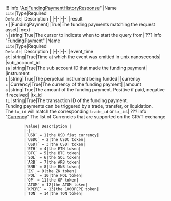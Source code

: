 !!! info "[ApiFundingPaymentHistoryResponse](/../../schemas/api_funding_payment_history_response)"
    |Name<br>`Lite`|Type|Required<br>`Default`| Description |
    |-|-|-|-|
    |result<br>`r` |[FundingPayment]|True|The funding payments matching the request asset|
    |next<br>`n` |string|True|The cursor to indicate when to start the query from|
    ??? info "[FundingPayment](/../../schemas/funding_payment)"
        |Name<br>`Lite`|Type|Required<br>`Default`| Description |
        |-|-|-|-|
        |event_time<br>`et` |string|True|Time at which the event was emitted in unix nanoseconds|
        |sub_account_id<br>`sa` |string|True|The sub account ID that made the funding payment|
        |instrument<br>`i` |string|True|The perpetual instrument being funded|
        |currency<br>`c` |Currency|True|The currency of the funding payment|
        |amount<br>`a` |string|True|The amount of the funding payment. Positive if paid, negative if received|
        |tx_id<br>`ti` |string|True|The transaction ID of the funding payment.<br>Funding payments can be triggered by a trade, transfer, or liquidation.<br>The `tx_id` will match the corresponding `trade_id` or `tx_id`.|
        ??? info "[Currency](/../../schemas/currency)"
            The list of Currencies that are supported on the GRVT exchange<br>

            |Value| Description |
            |-|-|
            |`USD` = 1|the USD fiat currency|
            |`USDC` = 2|the USDC token|
            |`USDT` = 3|the USDT token|
            |`ETH` = 4|the ETH token|
            |`BTC` = 5|the BTC token|
            |`SOL` = 6|the SOL token|
            |`ARB` = 7|the ARB token|
            |`BNB` = 8|the BNB token|
            |`ZK` = 9|the ZK token|
            |`POL` = 10|the POL token|
            |`OP` = 11|the OP token|
            |`ATOM` = 12|the ATOM token|
            |`KPEPE` = 13|the 1000PEPE token|
            |`TON` = 14|the TON token|
